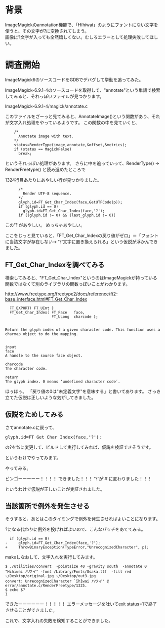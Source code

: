 # 背景

ImageMagickのannotation機能で、「Hīhīwai」のようにフォントにない文字を使うと、その文字が?に変換されてしまう。  
画像に?文字が入っても全然嬉しくない。むしろエラーとして処理失敗してほしい。

# 調査開始

ImageMagick6のソースコードをGDBでデバグして挙動を追ってみた。

ImageMagick-6.9.1-4のソースコードを取得して、"annotate"という単語で検索してみると、それっぽいファイルが見つかります。

ImageMagick-6.9.1-4/magick/annotate.c



このファイルをざーっと見てみると、AnnotateImage()という関数があり、それが文字入れ処理をやっているようです。
この関数の中を見ていくと、

```
    /*
      Annotate image with text.
    */
    status=RenderType(image,annotate,&offset,&metrics);
    if (status == MagickFalse)
      break;

```
というそれっぽい処理があります。
さらに中を追っていって、RenderType() → RenderFreetype() と読み進めたところで

1324行目あたりにあやしい行が見つかりました。

```
      /*
        Render UTF-8 sequence.
      */
      glyph.id=FT_Get_Char_Index(face,GetUTFCode(p));
      if (glyph.id == 0)
        glyph.id=FT_Get_Char_Index(face,'?');
      if ((glyph.id != 0) && (last_glyph.id != 0))
```

この'?'があやしい。
めっちゃあやしい。  

ここをじっと見ていると、「FT_Get_Char_Indexの戻り値がゼロ」＝「フォントに当該文字が存在しない→ '?'文字に置き換えられる」という仮説が浮かんできました。


## FT_Get_Char_Indexを調べてみる

検索してみると、"FT_Get_Char_Index"というのはImageMagickが持っている関数ではなくて別のライブラリの関数っぽいことがわかります。

http://www.freetype.org/freetype2/docs/reference/ft2-base_interface.html#FT_Get_Char_Index

```
  FT_EXPORT( FT_UInt )
  FT_Get_Char_Index( FT_Face   face,
                     FT_ULong  charcode );


Return the glyph index of a given character code. This function uses a charmap object to do the mapping.


input
face	
A handle to the source face object.

charcode	
The character code.

return
The glyph index. 0 means ‘undefined character code’.
```

ほぅほぅ。
「戻り値の0は"未定義文字"を意味する」と書いてあります。
さっき立てた仮説は正しいような気がしてきました。

## 仮説をためしてみる

さてannotate.cに戻って、
<pre>
glyph.id=FT_Get_Char_Index(face,'?');
</pre>
の?を%に変更して、ビルドして実行してみれば、仮説を検証できそうです。

というわけでやってみます。

やってみる。

ビンゴーーーーー！！！！
できました！！！ '?'が'#'に変わりました！！！

というわけで仮説が正しいことが実証されました。

## 当該箇所で例外を発生させる

そうすると、あとはこのタイミングで例外を発生させればよいことになります。

?になる代わりに例外を投げればよいので、こんなパッチをあててみる。

```
  if (glyph.id == 0)
-     glyph.id=FT_Get_Char_Index(face,'?');
+     ThrowBinaryException(TypeError,"UnrecognizedCharacter", p);
```


makeしなおして、文字入れを実行してみます。

```
$ ./utilities/convert  -pointsize 40 -gravity south  -annotate 0 "Hīhīwai ハワイ" -font /Library/Fonts/Osaka.ttf  -fill red ~/Desktop/original.jpg ~/Desktop/out3.jpg
convert: UnrecognizedCharacter `īhīwai ハワイ' @ error/annotate.c/RenderFreetype/1325.
$ echo $?
1
```

できたーーーーーー！！！！！
エラーメッセージを吐いてexit status=1で終了させることができました。

これで、文字入れの失敗を検知することができました。

